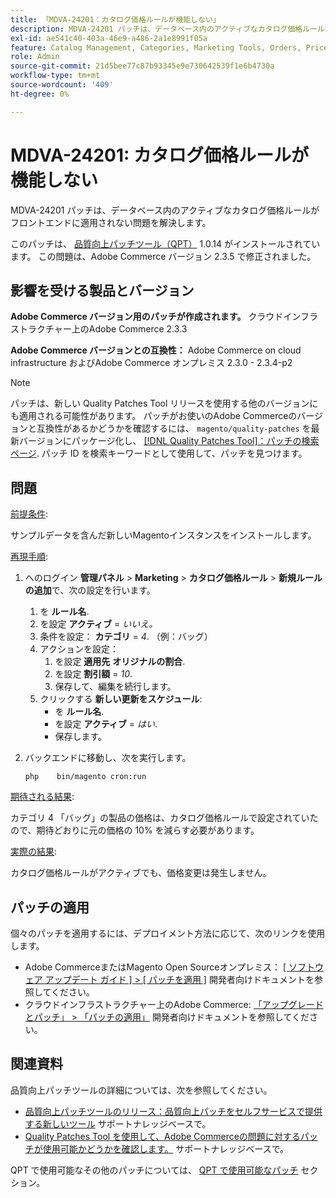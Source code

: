 ```yaml
---
title: 「MDVA-24201：カタログ価格ルールが機能しない」
description: MDVA-24201 パッチは、データベース内のアクティブなカタログ価格ルールがフロントエンドに適用されない問題を解決します。
exl-id: ae541c40-403a-46e9-a486-2a1e8991f05a
feature: Catalog Management, Categories, Marketing Tools, Orders, Price Rules
role: Admin
source-git-commit: 21d5bee77c87b93345e9e730642539f1e6b4730a
workflow-type: tm+mt
source-wordcount: '409'
ht-degree: 0%

---
```


# MDVA-24201: カタログ価格ルールが機能しない

MDVA-24201 パッチは、データベース内のアクティブなカタログ価格ルールがフロントエンドに適用されない問題を解決します。

このパッチは、 [品質向上パッチツール（QPT）](https://devdocs.magento.com/guides/v2.4/comp-mgr/patching.html#mqp) 1.0.14 がインストールされています。 この問題は、Adobe Commerce バージョン 2.3.5 で修正されました。

## 影響を受ける製品とバージョン

**Adobe Commerce バージョン用のパッチが作成されます。** クラウドインフラストラクチャー上のAdobe Commerce 2.3.3

**Adobe Commerce バージョンとの互換性：** Adobe Commerce on cloud infrastructure およびAdobe Commerce オンプレミス 2.3.0 - 2.3.4-p2

>[!NOTE]
>
>パッチは、新しい Quality Patches Tool リリースを使用する他のバージョンにも適用される可能性があります。 パッチがお使いのAdobe Commerceのバージョンと互換性があるかどうかを確認するには、 `magento/quality-patches` を最新バージョンにパッケージ化し、 [[!DNL Quality Patches Tool]：パッチの検索ページ](https://devdocs.magento.com/quality-patches/tool.html#patch-grid). パッチ ID を検索キーワードとして使用して、パッチを見つけます。

## 問題

<u>前提条件</u>:

サンプルデータを含んだ新しいMagentoインスタンスをインストールします。

<u>再現手順</u>:

1. へのログイン **管理パネル** > **Marketing** > **カタログ価格ルール** > **新規ルールの追加**&#x200B;で、次の設定を行います。
   1. を **ルール名**.
   1. を設定 **アクティブ** = *いいえ。*
   1. 条件を設定： **カテゴリ** = *4*. （例：バッグ）
   1. アクションを設定：
      1. を設定 **適用先**   **オリジナルの割合**.
      1. を設定 **割引額** = *10*.
      1. 保存して、編集を続行します。
   1. クリックする **新しい更新をスケジュール**:
      * を **ルール名**.
      * を設定 **アクティブ** = *はい*.
      * 保存します。
1. バックエンドに移動し、次を実行します。

   `php    bin/magento cron:run`

<u>期待される結果</u>:

カテゴリ 4 「バッグ」の製品の価格は、カタログ価格ルールで設定されていたので、期待どおりに元の価格の 10% を減らす必要があります。

<u>実際の結果</u>:

カタログ価格ルールがアクティブでも、価格変更は発生しません。

## パッチの適用

個々のパッチを適用するには、デプロイメント方法に応じて、次のリンクを使用します。

* Adobe CommerceまたはMagento Open Sourceオンプレミス： [[ ソフトウェア アップデート ガイド ] > [ パッチを適用 ]](https://devdocs.magento.com/guides/v2.4/comp-mgr/patching/mqp.html) 開発者向けドキュメントを参照してください。
* クラウドインフラストラクチャー上のAdobe Commerce: [「アップグレードとパッチ」 > 「パッチの適用」](https://devdocs.magento.com/cloud/project/project-patch.html) 開発者向けドキュメントを参照してください。

## 関連資料

品質向上パッチツールの詳細については、次を参照してください。

* [品質向上パッチツールのリリース：品質向上パッチをセルフサービスで提供する新しいツール](/help/announcements/adobe-commerce-announcements/magento-quality-patches-released-new-tool-to-self-serve-quality-patches.md) サポートナレッジベースで。
* [Quality Patches Tool を使用して、Adobe Commerceの問題に対するパッチが使用可能かどうかを確認します。](/help/support-tools/patches-available-in-qpt-tool/check-patch-for-magento-issue-with-magento-quality-patches.md) サポートナレッジベースで。

QPT で使用可能なその他のパッチについては、 [QPT で使用可能なパッチ](https://support.magento.com/hc/en-us/sections/360010506631-Patches-available-in-MQP-tool-) セクション。
